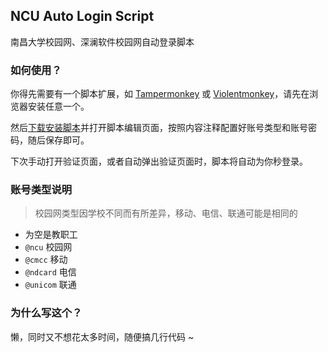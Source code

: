 ## NCU Auto Login Script

南昌大学校园网、深澜软件校园网自动登录脚本

### 如何使用？

你得先需要有一个脚本扩展，如 [Tampermonkey](https://www.tampermonkey.net/) 或 [Violentmonkey](https://violentmonkey.github.io)，请先在浏览器安装任意一个。

然后[下载安装脚本](https://greasyfork.org/zh-CN/scripts/453670)并打开脚本编辑页面，按照内容注释配置好账号类型和账号密码，随后保存即可。

下次手动打开验证页面，或者自动弹出验证页面时，脚本将自动为你秒登录。

### 账号类型说明

> 校园网类型因学校不同而有所差异，移动、电信、联通可能是相同的

- 为空是教职工
- `@ncu` 校园网
- `@cmcc` 移动
- `@ndcard` 电信
- `@unicom` 联通

### 为什么写这个？

懒，同时又不想花太多时间，随便搞几行代码 ~